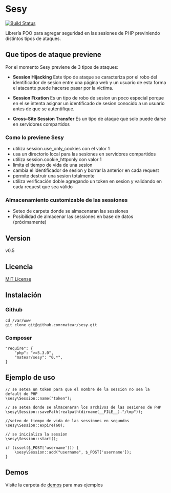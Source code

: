 __Sesy__
========

[![Build Status](https://travis-ci.org/matear/sesy.png?branch=master)](https://travis-ci.org/matear/sesy)

Librería POO para agregar seguridad en las sesiones de PHP previniendo distintos tipos de ataques.

Que tipos de ataque previene
----------------------------

Por el momento Sesy previene de 3 tipos de ataques:

* __Session Hijacking__
Este tipo de ataque se caracteriza por el robo del identificador de sesion entre una página web y un usuario
de esta forma el atacante puede hacerse pasar por la victima.

* __Session Fixation__
Es un tipo de robo de sesion un poco especial porque en el se intenta asignar un identificado de sesion
conocido a un usuario antes de que se autentifique.

* __Cross-Site Session Transfer__
Es un tipo de ataque que solo puede darse en servidores compartidos

### Como lo previene Sesy

* utiliza session.use_only_cookies con el valor 1
* usa un directorio local para las sesiones en servidores compartidos
* utiliza session.cookie_httponly con valor 1
* limita el tiempo de vida de una sesion
* cambia el identificador de sesion y borrar la anterior en cada request
* permite destruir una sesion totalmente
* utiliza verificación doble agregando un token en sesion y validando en cada request que sea válido

### Almacenamiento customizable de las sessiones

* Seteo de carpeta donde se almacenaran las sessiones
* Posibilidad de almacenar las sessiones en base de datos (próximamente)

Version
-------
v0.5

Licencia
-------

[MIT License](http://www.opensource.org/licenses/mit-license.php)

Instalación
-----------

### Github

    cd /var/www
    git clone git@github.com:matear/sesy.git

### Composer

    "require": {
        "php": ">=5.3.0",
        "matear/sesy": "0.*",
    }

Ejemplo de uso
--------------

    // se setea un token para que el nombre de la session no sea la default de PHP
    \sesy\Session::name("token");

    // se setea donde se almacenaran los archivos de las sesiones de PHP
    \sesy\Session::savePath(realpath(dirname(__FILE__)."/tmp"));

    //seteo de tiempo de vida de las sessiones en segundos
    \sesy\Session::expire(60);

    // se inicializa la session
    \sesy\Session::start();

    if (isset($_POST['username'])) {
        \sesy\Session::add("username", $_POST['username']);
    }

Demos
-----

Visite la carpeta de [demos](https://github.com/matear/sesy/tree/master/demos) para mas ejemplos
